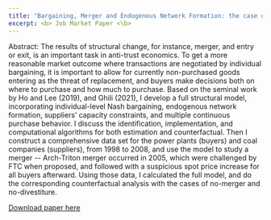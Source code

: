 ```yaml
---
title: "Bargaining, Merger and Endogenous Network Formation: the case of power plants and coal companies in the US."
excerpt: <b> Job Market Paper <\b> 
---
```

Abstract: The results of structural change, for instance, merger, and entry or exit, is an important task in anti-trust economics. To get a more reasonable market outcome where transactions are negotiated by individual bargaining, it is important to allow for currently non-purchased goods entering as the threat of replacement, and buyers make decisions both on where to purchase and how much to purchase. Based on the seminal work by Ho and Lee (2019), and Ghili (2021), I develop a full structural model, incorporating individual-level Nash bargaining, endogenous network formation, suppliers’ capacity constraints, and multiple continuous purchase behavior. I discuss the identification, implementation, and computational algorithms for both estimation and counterfactual. Then I construct a comprehensive data set for the power plants (buyers) and coal companies (suppliers), from 1998 to 2008, and use the model to study a merger -- Arch-Triton merger occurred in 2005, which were challenged by FTC when proposed, and followed with a suspicious spot price increase for all buyers afterward. Using those data, I calculated the full model, and do the corresponding counterfactual analysis with the cases of no-merger and no-divestiture.  

[Download paper here](http://academicpages.github.io/files/paper1.pdf)

